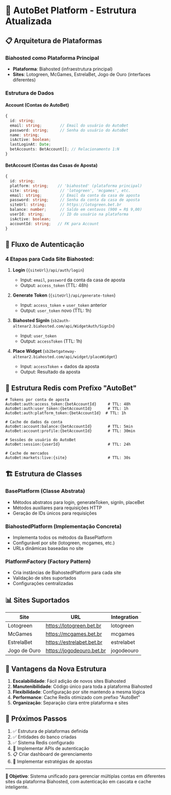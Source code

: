 # 🎯 AutoBet Platform - Estrutura Atualizada

## 📋 Arquitetura de Plataformas

### **Biahosted como Plataforma Principal**
- **Plataforma**: Biahosted (infraestrutura principal)
- **Sites**: Lotogreen, McGames, EstrelaBet, Jogo de Ouro (interfaces diferentes)

### **Estrutura de Dados**

#### **Account (Contas do AutoBet)**
```typescript
{
  id: string;
  email: string;        // Email do usuário do AutoBet
  password: string;     // Senha do usuário do AutoBet
  name: string;
  isActive: boolean;
  lastLoginAt: Date;
  betAccounts: BetAccount[]; // Relacionamento 1:N
}
```

#### **BetAccount (Contas das Casas de Aposta)**
```typescript
{
  id: string;
  platform: string;    // 'biahosted' (plataforma principal)
  site: string;         // 'lotogreen', 'mcgames', etc.
  email: string;        // Email da conta da casa de aposta
  password: string;     // Senha da conta da casa de aposta
  siteUrl: string;      // https://lotogreen.bet.br
  balance: number;      // Saldo em centavos (900 = R$ 9,00)
  userId: string;       // ID do usuário na plataforma
  isActive: boolean;
  accountId: string;   // FK para Account
}
```

## 🔄 Fluxo de Autenticação

### **4 Etapas para Cada Site Biahosted:**

1. **Login** (`{siteUrl}/api/auth/login`)
   - Input: `email`, `password` da conta da casa de aposta
   - Output: `access_token` (TTL: 48h)

2. **Generate Token** (`{siteUrl}/api/generate-token`)
   - Input: `access_token` + `user_token` anterior
   - Output: `user_token` novo (TTL: 1h)

3. **Biahosted SignIn** (`sb2auth-altenar2.biahosted.com/api/WidgetAuth/SignIn`)
   - Input: `user_token`
   - Output: `accessToken` (TTL: 1h)

4. **Place Widget** (`sb2betgateway-altenar2.biahosted.com/api/widget/placeWidget`)
   - Input: `accessToken` + dados da aposta
   - Output: Resultado da aposta

## 🔑 Estrutura Redis com Prefixo "AutoBet"

```redis
# Tokens por conta de aposta
AutoBet:auth:access_token:{betAccountId}     # TTL: 48h
AutoBet:auth:user_token:{betAccountId}       # TTL: 1h  
AutoBet:auth:platform_token:{betAccountId}  # TTL: 1h

# Cache de dados da conta
AutoBet:account:balance:{betAccountId}       # TTL: 5min
AutoBet:account:profile:{betAccountId}       # TTL: 30min

# Sessões de usuário do AutoBet
AutoBet:session:{userId}                     # TTL: 24h

# Cache de mercados
AutoBet:markets:live:{site}                  # TTL: 30s
```

## 🏗️ Estrutura de Classes

### **BasePlatform** (Classe Abstrata)
- Métodos abstratos para login, generateToken, signIn, placeBet
- Métodos auxiliares para requisições HTTP
- Geração de IDs únicos para requisições

### **BiahostedPlatform** (Implementação Concreta)
- Implementa todos os métodos da BasePlatform
- Configurável por site (lotogreen, mcgames, etc.)
- URLs dinâmicas baseadas no site

### **PlatformFactory** (Factory Pattern)
- Cria instâncias de BiahostedPlatform para cada site
- Validação de sites suportados
- Configurações centralizadas

## 📊 Sites Suportados

| Site | URL | Integration |
|------|-----|-------------|
| Lotogreen | https://lotogreen.bet.br | lotogreen |
| McGames | https://mcgames.bet.br | mcgames |
| EstrelaBet | https://estrelabet.bet.br | estrelabet |
| Jogo de Ouro | https://jogodeouro.bet.br | jogodeouro |

## 🎯 Vantagens da Nova Estrutura

1. **Escalabilidade**: Fácil adição de novos sites Biahosted
2. **Manutenibilidade**: Código único para toda a plataforma Biahosted
3. **Flexibilidade**: Configuração por site mantendo a mesma lógica
4. **Performance**: Cache Redis otimizado com prefixo "AutoBet"
5. **Organização**: Separação clara entre plataforma e sites

## 🚀 Próximos Passos

1. ✅ Estrutura de plataformas definida
2. ✅ Entidades do banco criadas
3. ✅ Sistema Redis configurado
4. 🔄 Implementar APIs de autenticação
5. 📋 Criar dashboard de gerenciamento
6. 🤖 Implementar estratégias de apostas

---

**🎯 Objetivo**: Sistema unificado para gerenciar múltiplas contas em diferentes sites da plataforma Biahosted, com autenticação em cascata e cache inteligente.
